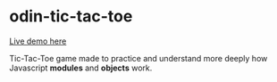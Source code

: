 # odin-tic-tac-toe

[Live demo here](https://socryy.github.io/odin-tic-tac-toe/)

Tic-Tac-Toe game made to practice and understand more deeply how Javascript **modules** and **objects** work.
